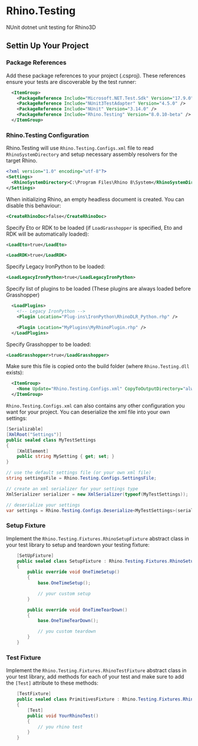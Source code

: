# Rhino.Testing

NUnit dotnet unit testing for Rhino3D

## Settin Up Your Project

### Package References

Add these package references to your project (.csproj). These references ensure your tests are discoverable by the test runner:

```xml
  <ItemGroup>
    <PackageReference Include="Microsoft.NET.Test.Sdk" Version="17.9.0" />
    <PackageReference Include="NUnit3TestAdapter" Version="4.5.0" />
    <PackageReference Include="NUnit" Version="3.14.0" />
    <PackageReference Include="Rhino.Testing" Version="8.0.10-beta" />
  </ItemGroup>
```

### Rhino.Testing Configuration

Rhino.Testing will use `Rhino.Testing.Configs.xml` file to read `RhinoSystemDirectory` and setup necessary assembly resolvers for the target Rhino.

```xml
<?xml version="1.0" encoding="utf-8"?>
<Settings>
  <RhinoSystemDirectory>C:\Program Files\Rhino 8\System</RhinoSystemDirectory>
</Settings>
```

When initializing Rhino, an empty headless document is created. You can disable this behaviour:

```xml
<CreateRhinoDoc>false</CreateRhinoDoc>
```

Specify Eto or RDK to be loaded (if `LoadGrasshopper` is specified, Eto and RDK will be automatically loaded):

```xml
<LoadEto>true</LoadEto>

<LoadRDK>true</LoadRDK>
```

Specify Legacy IronPython to be loaded:

```xml
<LoadLegacyIronPython>true</LoadLegacyIronPython>
```

Specify list of plugins to be loaded (These plugins are always loaded before Grasshopper)

```xml
  <LoadPlugins>
    <!-- Legacy IronPython -->
    <Plugin Location="Plug-ins\IronPython\RhinoDLR_Python.rhp" />

    <Plugin Location="MyPlugins\MyRhinoPlugin.rhp" />
  </LoadPlugins>
```

Specify Grasshopper to be loaded:

```xml
<LoadGrasshopper>true</LoadGrasshopper>
```

Make sure this file is copied onto the build folder (where `Rhino.Testing.dll` exists):

```xml
  <ItemGroup>
    <None Update="Rhino.Testing.Configs.xml" CopyToOutputDirectory="always" />
  </ItemGroup>
```

`Rhino.Testing.Configs.xml` can also contains any other configuration you want for your project. You can deserialize the xml file into your own settings:

```csharp
[Serializable]
[XmlRoot("Settings")]
public sealed class MyTestSettings
{
    [XmlElement]
    public string MySetting { get; set; }
}

// use the default settings file (or your own xml file)
string settingsFile = Rhino.Testing.Configs.SettingsFile;

// create an xml serializer for your settings type
XmlSerializer serializer = new XmlSerializer(typeof(MyTestSettings));

// deserialize your settings
var settings = Rhino.Testing.Configs.Deserialize<MyTestSettings>(serializer, settingsFile);

```

### Setup Fixture

Implement the `Rhino.Testing.Fixtures.RhinoSetupFixture` abstract class in your test library to setup and teardown your testing fixture:

```csharp
    [SetUpFixture]
    public sealed class SetupFixture : Rhino.Testing.Fixtures.RhinoSetupFixture
    {
        public override void OneTimeSetup()
        {
            base.OneTimeSetup();

            // your custom setup
        }

        public override void OneTimeTearDown()
        {
            base.OneTimeTearDown();

            // you custom teardown
        }
    }
```

### Test Fixture

Implement the `Rhino.Testing.Fixtures.RhinoTestFixture` abstract class in your test library, add methods for each of your test and make sure to add the `[Test]` attribute to these methods:

```csharp
    [TestFixture]
    public sealed class PrimitivesFixture : Rhino.Testing.Fixtures.RhinoTestFixture
    {
        [Test]
        public void YourRhinoTest()
        {
            // you rhino test
        }
    }
```
